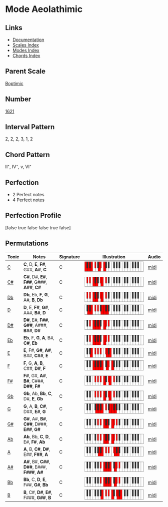 # Mode Aeolathimic

## Links

- [Documentation](README.md)
- [Scales Index](Scales.md)
- [Modes Index](Modes.md)
- [Chords Index](Chords.md)

## Parent Scale

[Boptimic](ScaleBoptimic.md)

## Number

[1621](https://ianring.com/musictheory/scales/1621)

## Interval Pattern

2, 2, 2, 3, 1, 2

## Chord Pattern

II⁺, IV⁺, v, VI⁺

## Perfection

- 2 Perfect notes
- 4 Perfect notes

## Perfection Profile

[false true false false true false]

## Permutations

| Tonic | Notes | Signature | Illustration | Audio |
|-------|-------|-----------|--------------|-------|
| [C](ModeCNaturalAeolathimic.md) | **C**, D, **E**, **F#**, G##, **A#**, **C** | C | ![CNaturalAeolathimic](ModeCNaturalAeolathimic.png) | [midi](https://github.com/edipermadi/music/blob/main/docs/ModeCNaturalAeolathimic.mid?raw=true) |
| [C#](ModeCSharpAeolathimic.md) | **C#**, D#, **E#**, **F##**, G###, **A##**, **C#** | C | ![CSharpAeolathimic](ModeCSharpAeolathimic.png) | [midi](https://github.com/edipermadi/music/blob/main/docs/ModeCSharpAeolathimic.mid?raw=true) |
| [Db](ModeDFlatAeolathimic.md) | **Db**, Eb, **F**, **G**, A#, **B**, **Db** | C | ![DFlatAeolathimic](ModeDFlatAeolathimic.png) | [midi](https://github.com/edipermadi/music/blob/main/docs/ModeDFlatAeolathimic.mid?raw=true) |
| [D](ModeDNaturalAeolathimic.md) | **D**, E, **F#**, **G#**, A##, **B#**, **D** | C | ![DNaturalAeolathimic](ModeDNaturalAeolathimic.png) | [midi](https://github.com/edipermadi/music/blob/main/docs/ModeDNaturalAeolathimic.mid?raw=true) |
| [D#](ModeDSharpAeolathimic.md) | **D#**, E#, **F##**, **G##**, A###, **B##**, **D#** | C | ![DSharpAeolathimic](ModeDSharpAeolathimic.png) | [midi](https://github.com/edipermadi/music/blob/main/docs/ModeDSharpAeolathimic.mid?raw=true) |
| [Eb](ModeEFlatAeolathimic.md) | **Eb**, F, **G**, **A**, B#, **C#**, **Eb** | C | ![EFlatAeolathimic](ModeEFlatAeolathimic.png) | [midi](https://github.com/edipermadi/music/blob/main/docs/ModeEFlatAeolathimic.mid?raw=true) |
| [E](ModeENaturalAeolathimic.md) | **E**, F#, **G#**, **A#**, B##, **C##**, **E** | C | ![ENaturalAeolathimic](ModeENaturalAeolathimic.png) | [midi](https://github.com/edipermadi/music/blob/main/docs/ModeENaturalAeolathimic.mid?raw=true) |
| [F](ModeFNaturalAeolathimic.md) | **F**, G, **A**, **B**, C##, **D#**, **F** | C | ![FNaturalAeolathimic](ModeFNaturalAeolathimic.png) | [midi](https://github.com/edipermadi/music/blob/main/docs/ModeFNaturalAeolathimic.mid?raw=true) |
| [F#](ModeFSharpAeolathimic.md) | **F#**, G#, **A#**, **B#**, C###, **D##**, **F#** | C | ![FSharpAeolathimic](ModeFSharpAeolathimic.png) | [midi](https://github.com/edipermadi/music/blob/main/docs/ModeFSharpAeolathimic.mid?raw=true) |
| [Gb](ModeGFlatAeolathimic.md) | **Gb**, Ab, **Bb**, **C**, D#, **E**, **Gb** | C | ![GFlatAeolathimic](ModeGFlatAeolathimic.png) | [midi](https://github.com/edipermadi/music/blob/main/docs/ModeGFlatAeolathimic.mid?raw=true) |
| [G](ModeGNaturalAeolathimic.md) | **G**, A, **B**, **C#**, D##, **E#**, **G** | C | ![GNaturalAeolathimic](ModeGNaturalAeolathimic.png) | [midi](https://github.com/edipermadi/music/blob/main/docs/ModeGNaturalAeolathimic.mid?raw=true) |
| [G#](ModeGSharpAeolathimic.md) | **G#**, A#, **B#**, **C##**, D###, **E##**, **G#** | C | ![GSharpAeolathimic](ModeGSharpAeolathimic.png) | [midi](https://github.com/edipermadi/music/blob/main/docs/ModeGSharpAeolathimic.mid?raw=true) |
| [Ab](ModeAFlatAeolathimic.md) | **Ab**, Bb, **C**, **D**, E#, **F#**, **Ab** | C | ![AFlatAeolathimic](ModeAFlatAeolathimic.png) | [midi](https://github.com/edipermadi/music/blob/main/docs/ModeAFlatAeolathimic.mid?raw=true) |
| [A](ModeANaturalAeolathimic.md) | **A**, B, **C#**, **D#**, E##, **F##**, **A** | C | ![ANaturalAeolathimic](ModeANaturalAeolathimic.png) | [midi](https://github.com/edipermadi/music/blob/main/docs/ModeANaturalAeolathimic.mid?raw=true) |
| [A#](ModeASharpAeolathimic.md) | **A#**, B#, **C##**, **D##**, E###, **F###**, **A#** | C | ![ASharpAeolathimic](ModeASharpAeolathimic.png) | [midi](https://github.com/edipermadi/music/blob/main/docs/ModeASharpAeolathimic.mid?raw=true) |
| [Bb](ModeBFlatAeolathimic.md) | **Bb**, C, **D**, **E**, F##, **G#**, **Bb** | C | ![BFlatAeolathimic](ModeBFlatAeolathimic.png) | [midi](https://github.com/edipermadi/music/blob/main/docs/ModeBFlatAeolathimic.mid?raw=true) |
| [B](ModeBNaturalAeolathimic.md) | **B**, C#, **D#**, **E#**, F###, **G##**, **B** | C | ![BNaturalAeolathimic](ModeBNaturalAeolathimic.png) | [midi](https://github.com/edipermadi/music/blob/main/docs/ModeBNaturalAeolathimic.mid?raw=true) |
